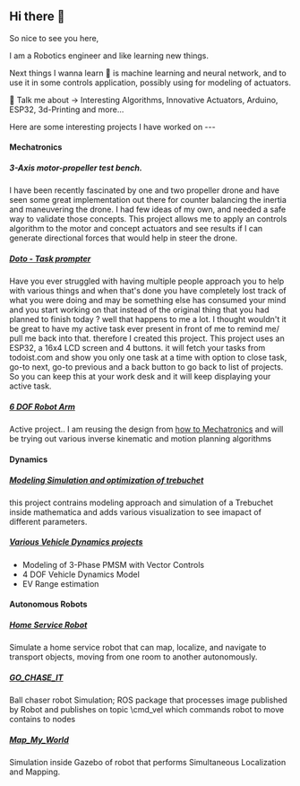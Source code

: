## Hi there 👋

So nice to see you here,

I am a Robotics engineer and like learning new things.  

Next things I wanna learn 🌱 is machine learning and neural network, and to use it in some controls application, possibly using for modeling of actuators.


💬 Talk me about -> Interesting Algorithms, Innovative Actuators, Arduino, ESP32, 3d-Printing and more... 



Here are some interesting projects I have worked on ---


#### Mechatronics

#####  3-Axis motor-propeller test bench.
I have been recently fascinated by one and two propeller drone and have seen some great implementation out there for counter balancing the inertia and maneuvering the drone. I had few ideas of my own, and needed a safe way to validate those concepts. This project allows me to apply an controls algorithm to the motor and concept  actuators and see results if I can generate directional forces that would help in steer the drone. 

##### [Doto - Task prompter](https://github.com/Punit1024/Doto)
Have you ever struggled with having multiple people approach you to help with various things and when that's done you have completely lost track of what you were doing and may be something else has consumed your mind and you start working on that instead of the original thing that you  had planned to finish today ? well that happens to me a lot. 
I thought wouldn't it be great to have my active task ever present in front of me to remind me/ pull me back into that. therefore I created this project.
This project uses an ESP32, a 16x4 LCD screen and 4 buttons. it will fetch your tasks from todoist.com and show you only one task at a time with option to close task, go-to next, go-to previous and a back button to go back to list of projects. 
So you can keep this at your work desk and it will keep displaying your active task.


##### [6 DOF Robot Arm]()
Active project.. I am reusing the design from [ how to Mechatronics](https://howtomechatronics.com/projects/arduino-robot-arm-and-mecanum-wheels-platform-automatic-operation/) and will be trying out various inverse kinematic and motion planning algorithms 


#### Dynamics

##### [Modeling Simulation and optimization of trebuchet](https://github.com/Punit1024/Advanced_Dynamics)
this project contrains modeling approach and simulation of a Trebuchet inside mathematica and adds various visualization to see imapact of different parameters. 

##### [Various Vehicle Dynamics projects ](https://github.com/Punit1024/Electric-Vehicle-modeling-and-simulation)
- Modeling of 3-Phase PMSM with Vector Controls
- 4 DOF Vehicle Dynamics Model
- EV Range estimation 

#### Autonomous Robots

##### [Home Service Robot](https://github.com/Punit1024/HomeServiceRobot)
Simulate a home service robot that can map, localize, and navigate to transport objects, moving from one room to another autonomously.

##### [GO_CHASE_IT](https://github.com/Punit1024/GO_CHASE_IT)
Ball chaser robot Simulation; ROS package that processes image published by Robot and publishes on topic \cmd_vel which commands robot to move contains to nodes

##### [Map_My_World](https://github.com/Punit1024/Map_My_World)
Simulation inside Gazebo of robot that performs Simultaneous Localization and Mapping. 















  
<!--
**Punit1024/Punit1024** is a ✨ _special_ ✨ repository because its `README.md` (this file) appears on your GitHub profile.

Here are some ideas to get you started:

- 🔭 I’m currently working on ...
- 🌱 I’m currently learning ...
- 👯 I’m looking to collaborate on ...
- 🤔 I’m looking for help with ...
- 💬 Ask me about ...
- 📫 How to reach me: ...
- 😄 Pronouns: ...
- ⚡ Fun fact: ...
-->
